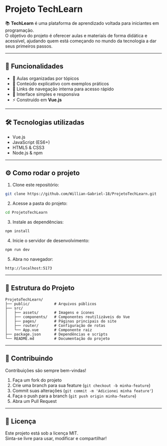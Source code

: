# Projeto TechLearn

📚 **TechLearn** é uma plataforma de aprendizado voltada para iniciantes em programação.  
O objetivo do projeto é oferecer aulas e materiais de forma didática e acessível, ajudando quem está começando no mundo da tecnologia a dar seus primeiros passos.

---

## 🚀 Funcionalidades

- 📖 Aulas organizadas por tópicos  
- 📝 Conteúdo explicativo com exemplos práticos  
- 🔗 Links de navegação interna para acesso rápido  
- 🎨 Interface simples e responsiva  
- ⚡ Construído em **Vue.js**

---

## 🛠️ Tecnologias utilizadas

- Vue.js  
- JavaScript (ES6+)  
- HTML5 & CSS3  
- Node.js & npm  

---

## ⚙️ Como rodar o projeto

1. Clone este repositório:

```bash
git clone https://github.com/Willian-Gabriel-18/ProjetoTechLearn.git
```

2. Acesse a pasta do projeto:

```bash
cd ProjetoTechLearn
```

3. Instale as dependências:

```bash
npm install
```

4. Inicie o servidor de desenvolvimento:

```bash
npm run dev
```

5. Abra no navegador:

```
http://localhost:5173
```

---

## 📂 Estrutura do Projeto

```
ProjetoTechLearn/
├── public/           # Arquivos públicos
├── src/
│   ├── assets/       # Imagens e ícones
│   ├── components/   # Componentes reutilizáveis do Vue
│   ├── pages/        # Páginas principais do site
│   ├── router/       # Configuração de rotas
│   └── App.vue       # Componente raiz
├── package.json      # Dependências e scripts
└── README.md         # Documentação do projeto
```

---

## 🤝 Contribuindo

Contribuições são sempre bem-vindas!  

1. Faça um fork do projeto  
2. Crie uma branch para sua feature (`git checkout -b minha-feature`)  
3. Commit suas alterações (`git commit -m 'Adicionei minha feature'`)  
4. Faça o push para a branch (`git push origin minha-feature`)  
5. Abra um Pull Request  

---

## 📄 Licença

Este projeto está sob a licença MIT.  
Sinta-se livre para usar, modificar e compartilhar!  
